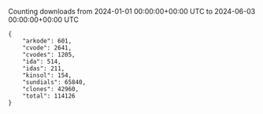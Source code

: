 
Counting downloads from 2024-01-01 00:00:00+00:00 UTC to 2024-06-03 00:00:00+00:00 UTC

```
{
    "arkode": 601,
    "cvode": 2641,
    "cvodes": 1205,
    "ida": 514,
    "idas": 211,
    "kinsol": 154,
    "sundials": 65840,
    "clones": 42960,
    "total": 114126
}
```
